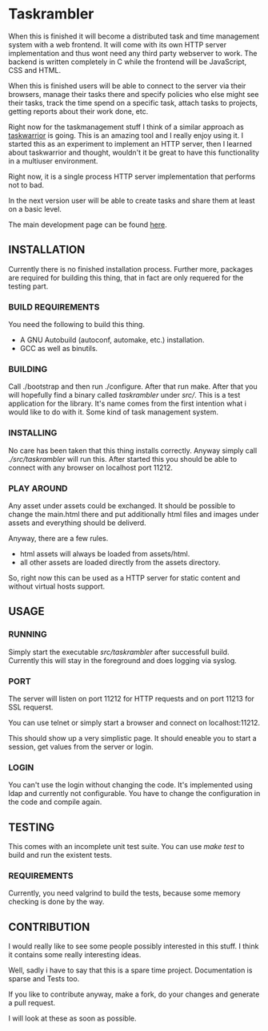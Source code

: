Taskrambler
===========

When this is finished it will become a distributed task and time
management system with a web frontend.
It will come with its own HTTP server implementation and thus wont
need any third party webserver to work.
The backend is written completely in C while the frontend will be
JavaScript, CSS and HTML.

When this is finished users will be able to connect to the server
via their browsers, manage their tasks there and specify policies
who else might see their tasks, track the time spend on a specific
task, attach tasks to projects, getting reports about their work done,
etc.

Right now for the taskmanagement stuff I think of a similar approach
as [taskwarrior](http://taskwarrior.org/projects/show/taskwarrior) is going.
This is an amazing tool and I really enjoy using it.
I started this as an experiment to implement an HTTP server, then I learned
about taskwarrior and thought, wouldn't it be great to have this
functionality in a multiuser environment.

Right now, it is a single process HTTP server implementation that performs
not to bad.

In the next version user will be able to create tasks and share them at
least on a basic level.

The main development page can be found 
[here](http://redmine.weird-web-workers.org/projects/taskrambler).

INSTALLATION
------------

Currently there is no finished installation process.
Further more, packages are required for building this thing,
that in fact are only requered for the testing part.

### BUILD REQUIREMENTS

You need the following to build this thing.

- A GNU Autobuild (autoconf, automake, etc.) installation.
- GCC as well as binutils.

### BUILDING

Call ./bootstrap and then run ./configure.
After that run make. After that you will hopefully find a binary called
*taskrambler* under *src/*.
This is a test application for the library. It's name comes from the
first intention what i would like to do with it. Some kind of task management
system.

### INSTALLING

No care has been taken that this thing installs correctly. Anyway
simply call *./src/taskrambler* will run this. After started this you
should be able to connect with any browser on localhost port 11212.

### PLAY AROUND

Any asset under assets could be exchanged. It should be possible to
change the main.html there and put additionally html files and images
under assets and everything should be deliverd.

Anyway, there are a few rules.

* html assets will always be loaded from assets/html.
* all other assets are loaded directly from the assets directory.

So, right now this can be used as a HTTP server for static content
and without virtual hosts support.


USAGE
-----

### RUNNING

Simply start the executable *src/taskrambler* after successfull build.
Currently this will stay in the foreground and does logging via syslog.

### PORT

The server will listen on port 11212 for HTTP requests and on port 11213
for SSL requerst.

You can use telnet or simply start a browser and connect on localhost:11212.

This should show up a very simplistic page.
It should eneable you to start a session, get values from the server
or login.

### LOGIN

You can't use the login without changing the code. It's implemented using
ldap and currently not configurable. You have to change the configuration
in the code and compile again.

TESTING
-------

This comes with an incomplete unit test suite.
You can use *make test* to build and run the existent tests.

### REQUIREMENTS

Currently, you need valgrind to build the tests, because some memory checking is done by the way.

CONTRIBUTION
------------

I would really like to see some people possibly interested in this stuff.
I think it contains some really interesting ideas.

Well, sadly i have to say that this is a spare time project. Documentation
is sparse and Tests too.

If you like to contribute anyway, make a fork, do your changes and generate
a pull request.

I will look at these as soon as possible.
